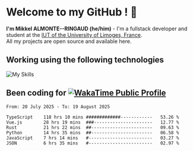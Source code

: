 # Welcome to my GitHub ! 🌃

**I'm Mikkel ALMONTE--RINGAUD (he/him)** - I'm a fullstack developer and student at the [IUT of the University of Limoges, France](https://iut.unilim.fr). \
All my projects are open source and available here.

## Working using the following technologies

![My Skills](https://skillicons.dev/icons?i=solidjs,pnpm,nodejs,ts,js,vercel,netlify,html,css,rust,astro,git,vue,md,electron,figma,github,bash,bun,cloudflare,py,tailwind,nginx,npm,tauri,vite,zig,yarn,windicss,dart,flutter,kotlin&theme=dark)

## Been coding for [![WakaTime Public Profile](https://wakatime.com/badge/user/0839e595-e07a-435c-8d59-ed95f2a3d6dd.svg?style=flat-square)](https://wakatime.com/@0839e595-e07a-435c-8d59-ed95f2a3d6dd)

<!--START_SECTION:waka-->

```plain
From: 20 July 2025 - To: 19 August 2025

TypeScript    118 hrs 10 mins #############------------   53.26 %
Vue.js        28 hrs 19 mins  ###----------------------   12.77 %
Rust          21 hrs 22 mins  ##-----------------------   09.63 %
Python        14 hrs 35 mins  ##-----------------------   06.58 %
JavaScript    7 hrs 14 mins   #------------------------   03.27 %
JSON          6 hrs 35 mins   #------------------------   02.97 %
```

<!--END_SECTION:waka-->
